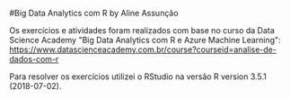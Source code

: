#Big Data Analytics com R
by Aline Assunção

Os exercícios e atividades foram realizados com base no curso da Data Science Academy "Big Data Analytics com R e Azure Machine Learning": https://www.datascienceacademy.com.br/course?courseid=analise-de-dados-com-r

Para resolver os exercícios utilizei o RStudio na versão R version 3.5.1 (2018-07-02).
